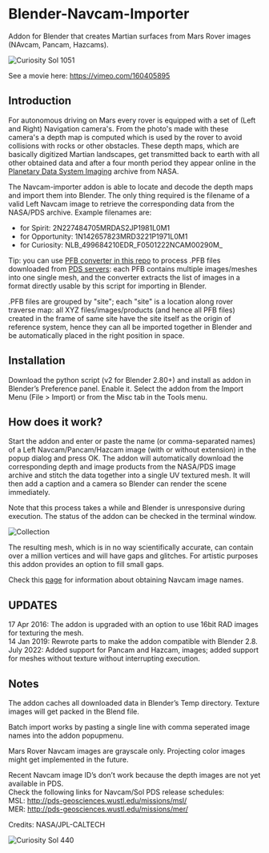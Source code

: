 # Blender-Navcam-Importer
Addon for Blender that creates Martian surfaces from Mars Rover images (NAvcam, Pancam, Hazcams).

![Curiosity Sol 1051](http://i.imgur.com/DhUrzPi.jpg)

See a movie here: https://vimeo.com/160405895

## Introduction
For autonomous driving on Mars every rover is equipped with a set of (Left and Right) Navigation camera's. From the photo's made with these camera's a depth map is computed which is used by the rover to avoid collisions with rocks or other obstacles. These depth maps, which are basically digitized Martian landscapes, get transmitted back to earth with all other obtained data and after a four month period they appear online in the [Planetary Data System Imaging](http://pds-imaging.jpl.nasa.gov) archive from NASA.
 
The Navcam-importer addon is able to locate and decode the depth maps and import them into Blender. The only thing required is the filename of a valid Left Navcam image to retrieve the corresponding data from the NASA/PDS archive. Example filenames are:  
- for Spirit:        2N227484705MRDAS2JP1981L0M1  
- for Opportunity:   1N142657823MRD3221P1971L0M1
- for Curiosity:     NLB_499684210EDR_F0501222NCAM00290M_

Tip: you can use [PFB converter in this repo](https://github.com/jumpjack/VST-converter) to process .PFB files downloaded from [PDS servers](https://pds-imaging.jpl.nasa.gov/data/mer/spirit/mer2mw_0xxx/data/navcam/site0137/): each PFB contains multiple images/meshes into one single mesh, and the converter extracts the list of images in a format directly usable by this script for importing in Blender.

.PFB files are grouped by "site"; each "site" is a location along rover traverse map: all XYZ files/images/products (and hence all PFB files) created in the frame of same site have the site itself as the origin of reference system, hence they can all be imported together in Blender and be automatically placed in the right position in space.


## Installation
Download the python script (v2 for Blender 2.80+) and install as addon in Blender’s Preference panel. Enable it.
Select the addon from the Import Menu (File > Import) or from the Misc tab in the Tools menu.

## How does it work?
Start the addon and enter or paste the name (or comma-separated names) of a Left Navcam/Pancam/Hazcam image (with or without extension) in the popup dialog and press OK. The addon will automatically download the corresponding depth and image products from the NASA/PDS image archive and stitch the data together into a single UV textured mesh. It will then add a caption and a camera so Blender can render the scene immediately.
  
Note that this process takes a while and Blender is unresponsive during execution. The status of the addon can be checked in the terminal window.

![Collection](http://i.imgur.com/gkcLyFg.jpg)

The resulting mesh, which is in no way scientifically accurate, can contain over a million vertices and will have gaps and glitches. For artistic purposes this addon provides an option to fill small gaps.

Check this [page](https://github.com/phaseIV/Blender-Navcam-Importer/wiki/Instructions) for information about obtaining Navcam image names.

## UPDATES
17 Apr 2016: The addon is upgraded with an option to use 16bit RAD images for texturing the mesh.  
14 Jan 2019: Rewrote parts to make the addon compatible with Blender 2.8.
July 2022: Added support for Pancam and Hazcam, images; added support for meshes without texture without interrupting execution.

## Notes
The addon caches all downloaded data in Blender’s Temp directory. Texture images will get packed in the Blend file.

Batch import works by pasting a single line with comma seperated image names into the addon popupmenu.

Mars Rover Navcam images are grayscale only. Projecting color images might get implemented in the future.

Recent Navcam image ID’s don’t work because the depth images are not yet available in PDS.  
Check the following links for Navcam/Sol PDS release schedules:  
MSL: http://pds-geosciences.wustl.edu/missions/msl/  
MER: http://pds-geosciences.wustl.edu/missions/mer/  

Credits: NASA/JPL-CALTECH

![Curiosity Sol 440](http://i.imgur.com/efAPdt2.jpg)
